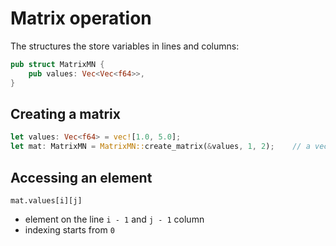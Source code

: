 # Matrix operation
The structures the store variables in lines and columns:
```rust
pub struct MatrixMN {
    pub values: Vec<Vec<f64>>,
}
```

## Creating a matrix
```rust
let values: Vec<f64> = vec![1.0, 5.0];
let mat: MatrixMN = MatrixMN::create_matrix(&values, 1, 2);    // a vector of f64, nr of lines, nr of columns
```

## Accessing an element
```
mat.values[i][j]
```
- element on the line `i - 1` and `j - 1` column
- indexing starts from `0`

